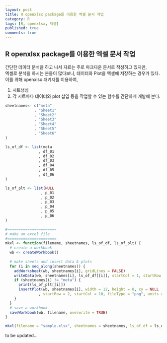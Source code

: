 ```yaml
---
layout: post
title: R openxlsx package를 이용한 엑셀 문서 작업
category: R
tags: [R, openxlsx, 엑셀]
published: true
comments: true
---
```


R openxlsx package를 이용한 엑셀 문서 작업
---

간단한 데이터 분석을 하고 나서 자료는 주로 마크다운 문서로 작성하고 있지만,  
엑셀로 분석을 하시는 분들이 많다보니, 데이터와 Plot을 엑셀에 저장하는 경우가 있다.
이를 위해 openxlsx 패키지를 이용하여,  
1. 시트생성
2. 각 시트마다 데이터와 plot 삽입
등을 작업할 수 있는 함수를 간단하게 개발해 본다.  


``` r
sheetnames<- c("meta"
             , "Sheet1"
             , "Sheet2"
             , "Sheet3"
             , "Sheet4"
             , "Sheet5"
             , "Sheet6"
)

ls_of_df <- list(meta
               , df_01
               , df_02
               , df_03
               , df_04
               , df_05
               , df_06
)

ls_of_plt <- list(NULL
                , p_01
                , p_02
                , p_03
                , p_04
                , p_05
                , p_06
)

#======================
# make an excel file
#======================
mkxl <- function(filename, sheetnames, ls_of_df, ls_of_plt) {
  # create a workbook
  wb <- createWorkbook()
  
  # make sheets and insert data & plots
  for (i in seq_along(sheetnames)) {
    addWorksheet(wb, sheetnames[i], gridLines = FALSE)
    writeData(wb, sheetnames[i], ls_of_df[[i]], startCol = 1, startRow = 1, xy = NULL)
    if (sheetnames[i] != "meta") {
      print(ls_of_plt[[i]])
      insertPlot(wb, sheetnames[i], width = 12, height = 8, xy = NULL
               , startRow = 2, startCol = 10, fileType = "png", units = "in", dpi = 300)
    }
  }
  # save a workbook
  saveWorkbook(wb, filename, overwrite = TRUE)
}

mkxl(filename = "sample.xlsx", sheetnames = sheetnames, ls_of_df = ls_of_df, ls_of_plt = ls_of_plt)
```

to be updated...  
